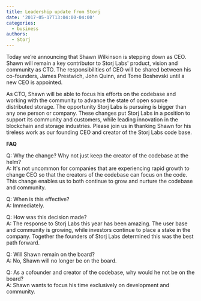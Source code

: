 ```yaml
---
title: Leadership update from Storj
date: '2017-05-17T13:04:00-04:00'
categories:
  - business
authors:
  - Storj
---
```

Today we’re announcing that Shawn Wilkinson is stepping down as CEO. Shawn will remain a key contributor to Storj Labs' product, vision and community as CTO. The responsibilities of CEO will be shared between his co-founders, James Prestwich, John Quinn, and Tome Boshevski until a new CEO is appointed. 

<!--more-->

As CTO, Shawn will be able to focus his efforts on the codebase and working with the community to advance the state of open source distributed storage. The opportunity Storj Labs is pursuing is bigger than any one person or company. These changes put Storj Labs in a position to support its community and customers, while leading innovation in the blockchain and storage industries. Please join us in thanking Shawn for his tireless work as our founding CEO and creator of the Storj Labs code base.

**FAQ**

Q: Why the change? Why not just keep the creator of the codebase at the helm?  
A: It's not uncommon for companies that are experiencing rapid growth to change CEO so that the creators of the codebase can focus on the code. This change enables us to both continue to grow and nurture the codebase and community.

Q: When is this effective?  
A: Immediately.

Q: How was this decision made?  
A: The response to Storj Labs this year has been amazing. The user base and community is growing, while investors continue to place a stake in the company. Together the founders of Storj Labs determined this was the best path forward.

Q: Will Shawn remain on the board?  
A: No, Shawn will no longer be on the board.

Q: As a cofounder and creator of the codebase, why would he not be on the board?  
A: Shawn wants to focus his time exclusively on development and community.
